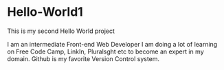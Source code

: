 # Hello-World1
This is my second Hello World project

I am an intermediate Front-end Web Developer
I am doing a lot of learning on Free Code Camp, LinkIn, Pluralsght etc to become an expert in my domain.
Github is my favorite Version Control system.

